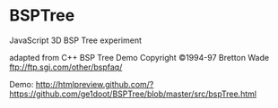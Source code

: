 BSPTree
=======

JavaScript 3D BSP Tree experiment

adapted from C++ BSP Tree Demo
Copyright ©1994-97 Bretton Wade
ftp://ftp.sgi.com/other/bspfaq/

Demo: http://htmlpreview.github.com/?https://github.com/ge1doot/BSPTree/blob/master/src/bspTree.html


